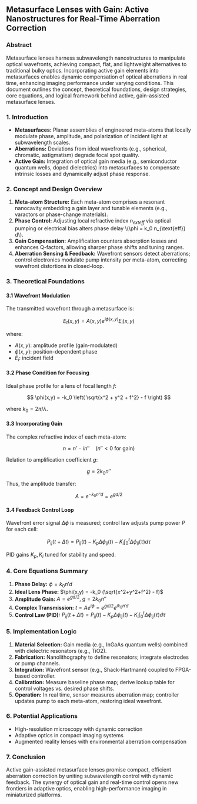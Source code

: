 ## Metasurface Lenses with Gain: Active Nanostructures for Real-Time Aberration Correction

### Abstract

Metasurface lenses harness subwavelength nanostructures to manipulate optical wavefronts, achieving compact, flat, and lightweight alternatives to traditional bulky optics. Incorporating active gain elements into metasurfaces enables dynamic compensation of optical aberrations in real time, enhancing imaging performance under varying conditions. This document outlines the concept, theoretical foundations, design strategies, core equations, and logical framework behind active, gain-assisted metasurface lenses.

### 1. Introduction

* **Metasurfaces:** Planar assemblies of engineered meta-atoms that locally modulate phase, amplitude, and polarization of incident light at subwavelength scales.
* **Aberrations:** Deviations from ideal wavefronts (e.g., spherical, chromatic, astigmatism) degrade focal spot quality.
* **Active Gain:** Integration of optical gain media (e.g., semiconductor quantum wells, doped dielectrics) into metasurfaces to compensate intrinsic losses and dynamically adjust phase response.

### 2. Concept and Design Overview

1. **Meta-atom Structure:** Each meta-atom comprises a resonant nanocavity embedding a gain layer and tunable elements (e.g., varactors or phase-change materials).
2. **Phase Control:** Adjusting local refractive index $n_{	ext{eff}}$ via optical pumping or electrical bias alters phase delay \\(\phi = k\_0 n\_{\text{eff}} d\\).
3. **Gain Compensation:** Amplification counters absorption losses and enhances Q-factors, allowing sharper phase shifts and tuning ranges.
4. **Aberration Sensing & Feedback:** Wavefront sensors detect aberrations; control electronics modulate pump intensity per meta-atom, correcting wavefront distortions in closed-loop.

### 3. Theoretical Foundations

#### 3.1 Wavefront Modulation

The transmitted wavefront through a metasurface is:

$$
E_t(x,y) = A(x,y) e^{i\phi(x,y)} E_i(x,y)
$$

where:

* $A(x,y)$: amplitude profile (gain-modulated)
* $\phi(x,y)$: position-dependent phase
* $E_i$: incident field

#### 3.2 Phase Condition for Focusing

Ideal phase profile for a lens of focal length $f$:

$$
\phi(x,y) = -k_0 \left( \sqrt{x^2 + y^2 + f^2} - f \right)
$$

where $k_0 = 2\pi/\lambda$.

#### 3.3 Incorporating Gain

The complex refractive index of each meta-atom:

$$
n = n' - i n'' \quad (n'' < 0 \text{ for gain})
$$

Relation to amplification coefficient $g$:

$$
g = 2 k_0 n''
$$

Thus, the amplitude transfer:

$$
A = e^{-k_0 n'' d} = e^{g d / 2}
$$

#### 3.4 Feedback Control Loop

Wavefront error signal $\Delta\phi$ is measured; control law adjusts pump power $P$ for each cell:

$$
P_{ij}(t+\Delta t) = P_{ij}(t) - K_p \Delta\phi_{ij}(t) - K_i \int_0^t \Delta\phi_{ij}(\tau) d\tau
$$

PID gains $K_p, K_i$ tuned for stability and speed.

### 4. Core Equations Summary

1. **Phase Delay:**
   $\phi = k_0 n' d$
2. **Ideal Lens Phase:**
   $\phi(x,y) = -k_0 (\sqrt{x^2+y^2+f^2} - f)$
3. **Amplitude Gain:**
   $A = e^{g d / 2}, \; g = 2 k_0 n''$
4. **Complex Transmission:**
   $t = A e^{i\phi} = e^{g d / 2} e^{i k_0 n' d}$
5. **Control Law (PID):**
   $P_{ij}(t+\Delta t) = P_{ij}(t) - K_p \Delta\phi_{ij}(t) - K_i \int_0^t \Delta\phi_{ij}(\tau) d\tau$

### 5. Implementation Logic

1. **Material Selection:** Gain media (e.g., InGaAs quantum wells) combined with dielectric resonators (e.g., TiO2).
2. **Fabrication:** Nanolithography to define resonators; integrate electrodes or pump channels.
3. **Integration:** Wavefront sensor (e.g., Shack-Hartmann) coupled to FPGA-based controller.
4. **Calibration:** Measure baseline phase map; derive lookup table for control voltages vs. desired phase shifts.
5. **Operation:** In real time, sensor measures aberration map; controller updates pump to each meta-atom, restoring ideal wavefront.

### 6. Potential Applications

* High-resolution microscopy with dynamic correction
* Adaptive optics in compact imaging systems
* Augmented reality lenses with environmental aberration compensation

### 7. Conclusion

Active gain-assisted metasurface lenses promise compact, efficient aberration correction by uniting subwavelength control with dynamic feedback. The synergy of optical gain and real-time control opens new frontiers in adaptive optics, enabling high-performance imaging in miniaturized platforms.

